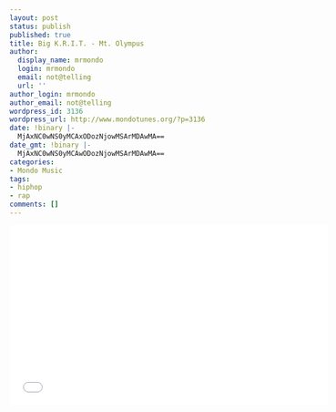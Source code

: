 ```yaml
---
layout: post
status: publish
published: true
title: Big K.R.I.T. - Mt. Olympus
author:
  display_name: mrmondo
  login: mrmondo
  email: not@telling
  url: ''
author_login: mrmondo
author_email: not@telling
wordpress_id: 3136
wordpress_url: http://www.mondotunes.org/?p=3136
date: !binary |-
  MjAxNC0wNS0yMCAxODozNjowMSArMDAwMA==
date_gmt: !binary |-
  MjAxNC0wNS0yMCAwODozNjowMSArMDAwMA==
categories:
- Mondo Music
tags:
- hiphop
- rap
comments: []
---
```

<iframe width="560" height="315" src="//www.youtube.com/embed/3s-w-zSbTu8" frameborder="0"> </iframe>
